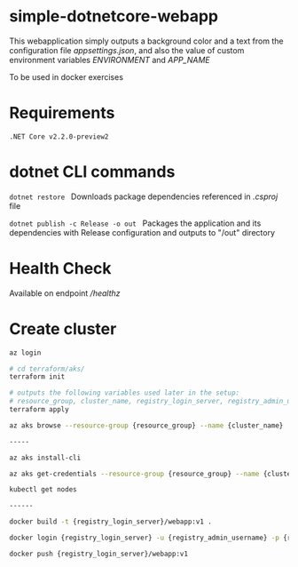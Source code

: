 # simple-dotnetcore-webapp 

This webapplication simply outputs a background color and a text from the configuration file *appsettings.json*, and also the value of custom environment variables *ENVIRONMENT* and *APP_NAME*

To be used in docker exercises

# Requirements
```
.NET Core v2.2.0-preview2
```

# dotnet CLI commands
```dotnet restore ```
Downloads package dependencies referenced in *.csproj* file

```dotnet publish -c Release -o out ```
Packages the application and its dependencies with Release configuration and outputs to "/out" directory

# Health Check
Available on endpoint */healthz*


# Create cluster

```bash
az login

# cd terraform/aks/
terraform init

# outputs the following variables used later in the setup: 
# resource_group, cluster_name, registry_login_server, registry_admin_username and registry_admin_password
terraform apply

az aks browse --resource-group {resource_group} --name {cluster_name}

-----

az aks install-cli

az aks get-credentials --resource-group {resource_group} --name {cluster_name}

kubectl get nodes

------

docker build -t {registry_login_server}/webapp:v1 .

docker login {registry_login_server} -u {registry_admin_username} -p {registry_admin_password}

docker push {registry_login_server}/webapp:v1

```
